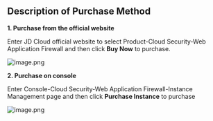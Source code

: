 ## Description of Purchase Method

**1. Purchase from the official website**

Enter JD Cloud official website to select Product-Cloud Security-Web Application Firewall and then click **Buy Now** to purchase.

![image.png](https://github.com/jdcloudcom/cn/tree/edit/image/WAF/bug01.png)


**2. Purchase on console**

Enter Console-Cloud Security-Web Application Firewall-Instance Management page and then click **Purchase Instance** to purchase

![image.png](https://github.com/jdcloudcom/cn/tree/edit/image/WAF/bug2.png)

 
